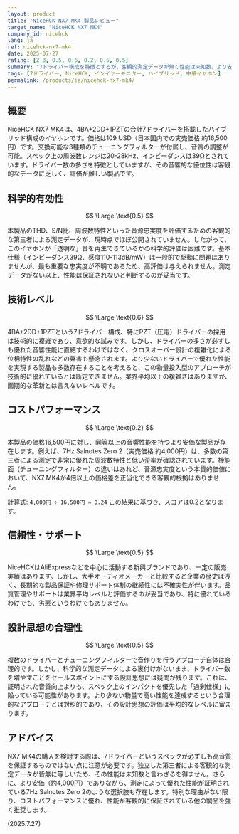 ```yaml
---
layout: product
title: "NiceHCK NX7 MK4 製品レビュー"
target_name: "NiceHCK NX7 MK4"
company_id: nicehck
lang: ja
ref: nicehck-nx7-mk4
date: 2025-07-27
rating: [2.3, 0.5, 0.6, 0.2, 0.5, 0.5]
summary: "7ドライバー構成を特徴とするが、客観的測定データが無く性能は未知数。より安価で優れた代替品が存在する。"
tags: [7ドライバー, NiceHCK, インイヤーモニター, ハイブリッド, 中華イヤホン]
permalink: /products/ja/nicehck-nx7-mk4/
---
```

## 概要

NiceHCK NX7 MK4は、4BA+2DD+1PZTの合計7ドライバーを搭載したハイブリッド構成のイヤホンです。価格は109 USD（日本国内での実売価格 約16,500円）です。交換可能な3種類のチューニングフィルターが付属し、音質の調整が可能。スペック上の周波数レンジは20-28kHz、インピーダンスは39Ωとされています。ドライバー数の多さを特徴としていますが、その音響的な優位性は客観的なデータに乏しく、評価が難しい製品です。

## 科学的有効性

$$ \Large \text{0.5} $$

本製品のTHD、S/N比、周波数特性といった音源忠実度を評価するための客観的な第三者による測定データが、現時点でほぼ公開されていません。したがって、このイヤホンが「透明な」音を再生できているかの科学的評価は困難です。基本仕様（インピーダンス39Ω、感度110-113dB/mW）は一般的で駆動に問題はありませんが、最も重要な忠実度が不明であるため、高評価は与えられません。測定データがない以上、性能は保証されないと判断するのが妥当です。

## 技術レベル

$$ \Large \text{0.6} $$

4BA+2DD+1PZTという7ドライバー構成、特にPZT（圧電）ドライバーの採用は技術的に複雑であり、意欲的な試みです。しかし、ドライバーの多さが必ずしも優れた音響性能に直結するわけではなく、クロスオーバー設計の複雑化による位相特性の乱れなどの弊害も懸念されます。より少ないドライバーで優れた性能を実現する製品も多数存在することを考えると、この物量投入型のアプローチが技術的に優れているとは断定できません。業界平均以上の複雑さはありますが、画期的な革新とは言えないレベルです。

## コストパフォーマンス

$$ \Large \text{0.2} $$

本製品の価格16,500円に対し、同等以上の音響性能を持つより安価な製品が存在します。例えば、7Hz Salnotes Zero 2（実売価格 約4,000円）は、多数の第三者による測定で非常に優れた周波数特性と低い歪率が確認されています。機能面（チューニングフィルター）の違いはあれど、音源忠実度という本質的価値において、NX7 MK4が4倍以上の価格差を正当化できる客観的根拠はありません。

計算式: `4,000円 ÷ 16,500円 ≈ 0.24`
この結果に基づき、スコアは0.2となります。

## 信頼性・サポート

$$ \Large \text{0.5} $$

NiceHCKはAliExpressなどを中心に活動する新興ブランドであり、一定の販売実績はあります。しかし、大手オーディオメーカーと比較すると企業の歴史は浅く、長期的な製品保証や修理サポート体制の継続性には不確実性が伴います。品質管理やサポートは業界平均レベルと評価するのが妥当であり、特に優れているわけでも、劣悪というわけでもありません。

## 設計思想の合理性

$$ \Large \text{0.5} $$

複数のドライバーとチューニングフィルターで音作りを行うアプローチ自体は合理的です。しかし、科学的な測定データによる裏付けがないまま、ドライバー数を増やすことをセールスポイントにする設計思想には疑問が残ります。これは、証明された音質向上よりも、スペック上のインパクトを優先した「過剰仕様」に陥っている可能性があります。より少ない物量で高い性能を達成するという合理的なアプローチとは対照的であり、その設計思想の評価は平均的なレベルに留まります。

## アドバイス

NX7 MK4の購入を検討する際は、7ドライバーというスペックが必ずしも高音質を保証するものではない点に注意が必要です。独立した第三者による客観的な測定データが皆無に等しいため、その性能は未知数と言わざるを得ません。さらに、より安価（約4,000円）でありながら、測定によって優れた性能が証明されている7Hz Salnotes Zero 2のような選択肢も存在します。特別な理由がない限り、コストパフォーマンスに優れ、性能が客観的に保証されている他の製品を強く推奨します。

(2025.7.27)
